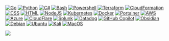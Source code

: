 [![Go](https://img.shields.io/badge/-Go-141414?style=flat&logo=go)](https://go.dev/)
[![Python](https://img.shields.io/badge/-Python-141414?style=flat&logo=python)](https://www.python.org/)
[![C#](https://img.shields.io/badge/-C%23-141414?style=flat&logo=csharp)](https://learn.microsoft.com/en-us/dotnet/csharp/)
[![Bash](https://img.shields.io/badge/-Bash-141414?style=flat&logo=gnubash)](https://tiswww.case.edu/php/chet/bash/bashtop.html)
[![Powershell](https://img.shields.io/badge/-Powershell-141414?style=flat&logo=powershell)](https://learn.microsoft.com/en-us/powershell/)
[![Terraform](https://img.shields.io/badge/-Terraform-141414?style=flat&logo=terraform)](https://www.terraform.io/)
[![CloudFormation](https://img.shields.io/badge/-CloudFormation-141414?style=flat&logo=icloud)](https://aws.amazon.com/cloudformation/)
[![CSS](https://img.shields.io/badge/-CSS-141414?style=flat&logo=css3)](https://css3.com/)
[![HTML](https://img.shields.io/badge/-HTML-141414?style=flat&logo=HTML5)](https://html5.org/)
[![NodeJS](https://img.shields.io/badge/-NodeJS-141414?style=flat&logo=nodedotjs)](https://www.node.org/)
[![Kubernetes](https://img.shields.io/badge/-Kubernetes-141414?style=flat&logo=kubernetes)](https://www.kubernetes.org/)
[![Docker](https://img.shields.io/badge/-Docker-141414?style=flat&logo=docker)](https://www.docker.org/)
[![Portainer](https://img.shields.io/badge/-Portainer-141414?style=flat&logo=portainer)](https://www.portainer.io/)
[![AWS](https://img.shields.io/badge/-AWS-141414?style=flat&logo=amazonaws)](https://aws.amazon.com/)
[![Azure](https://img.shields.io/badge/-Azure-141414?style=flat&logo=microsoftazure)](https://azure.microsoft.com)
[![CloudFlare](https://img.shields.io/badge/-Cloudflare-141414?style=flat&logo=cloudflare)](https://www.cloudflare.com)
[![Splunk](https://img.shields.io/badge/-Splunk-141414?style=flat&logo=splunk)](https://www.splunk.com/)
[![Datadog](https://img.shields.io/badge/-Datadog-141414?style=flat&logo=datadog)](https://www.datadoghq.com/)
[![GitHub Copilot](https://img.shields.io/badge/-GitHub%20Copilot-141414?style=flat&logo=githubcopilot)](https://github.com/features/copilot)
[![Obsidian](https://img.shields.io/badge/-Obsidian-141414?style=flat&logo=obsidian)](https://obsidian.md/)
[![Debian](https://img.shields.io/badge/-Debian-141414?style=flat&logo=debian)](https://www.debian.org/)
[![Ubuntu](https://img.shields.io/badge/-Ubuntu-141414?style=flat&logo=ubuntu)](https://ubuntu.com/)
[![Kali](https://img.shields.io/badge/-Kali-141414?style=flat&logo=kalilinux)](https://www.kali.org/)
[![MacOS](https://img.shields.io/badge/-MacOS-141414?style=flat&logo=apple)](https://www.apple.com/)

![](https://komarev.com/ghpvc/?username=davenicoll&color=green)
